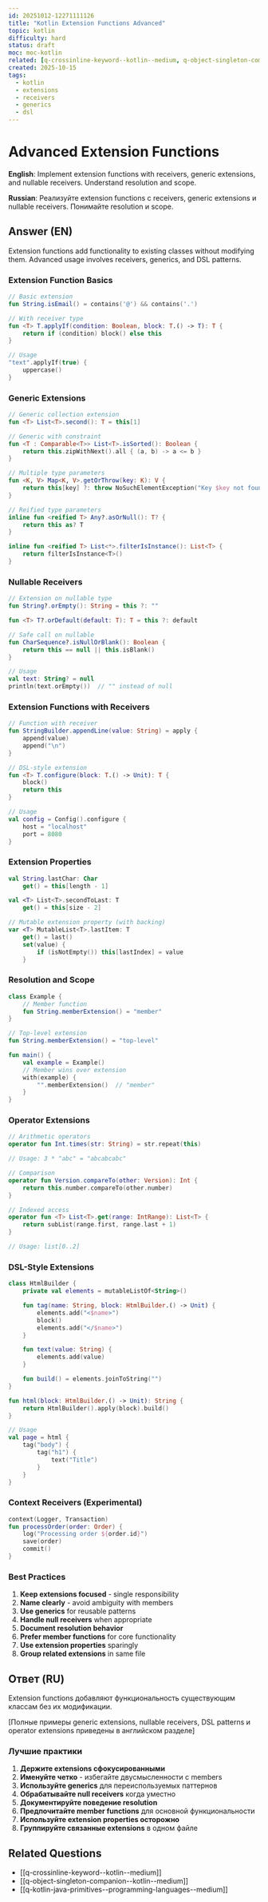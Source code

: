 ```yaml
---
id: 20251012-12271111126
title: "Kotlin Extension Functions Advanced"
topic: kotlin
difficulty: hard
status: draft
moc: moc-kotlin
related: [q-crossinline-keyword--kotlin--medium, q-object-singleton-companion--kotlin--medium, q-kotlin-java-primitives--programming-languages--medium]
created: 2025-10-15
tags:
  - kotlin
  - extensions
  - receivers
  - generics
  - dsl
---
```

# Advanced Extension Functions

**English**: Implement extension functions with receivers, generic extensions, and nullable receivers. Understand resolution and scope.

**Russian**: Реализуйте extension functions с receivers, generic extensions и nullable receivers. Понимайте resolution и scope.

## Answer (EN)

Extension functions add functionality to existing classes without modifying them. Advanced usage involves receivers, generics, and DSL patterns.

### Extension Function Basics

```kotlin
// Basic extension
fun String.isEmail() = contains('@') && contains('.')

// With receiver type
fun <T> T.applyIf(condition: Boolean, block: T.() -> T): T {
    return if (condition) block() else this
}

// Usage
"text".applyIf(true) {
    uppercase()
}
```

### Generic Extensions

```kotlin
// Generic collection extension
fun <T> List<T>.second(): T = this[1]

// Generic with constraint
fun <T : Comparable<T>> List<T>.isSorted(): Boolean {
    return this.zipWithNext().all { (a, b) -> a <= b }
}

// Multiple type parameters
fun <K, V> Map<K, V>.getOrThrow(key: K): V {
    return this[key] ?: throw NoSuchElementException("Key $key not found")
}

// Reified type parameters
inline fun <reified T> Any?.asOrNull(): T? {
    return this as? T
}

inline fun <reified T> List<*>.filterIsInstance(): List<T> {
    return filterIsInstance<T>()
}
```

### Nullable Receivers

```kotlin
// Extension on nullable type
fun String?.orEmpty(): String = this ?: ""

fun <T> T?.orDefault(default: T): T = this ?: default

// Safe call on nullable
fun CharSequence?.isNullOrBlank(): Boolean {
    return this == null || this.isBlank()
}

// Usage
val text: String? = null
println(text.orEmpty())  // "" instead of null
```

### Extension Functions with Receivers

```kotlin
// Function with receiver
fun StringBuilder.appendLine(value: String) = apply {
    append(value)
    append("\n")
}

// DSL-style extension
fun <T> T.configure(block: T.() -> Unit): T {
    block()
    return this
}

// Usage
val config = Config().configure {
    host = "localhost"
    port = 8080
}
```

### Extension Properties

```kotlin
val String.lastChar: Char
    get() = this[length - 1]

val <T> List<T>.secondToLast: T
    get() = this[size - 2]

// Mutable extension property (with backing)
var <T> MutableList<T>.lastItem: T
    get() = last()
    set(value) {
        if (isNotEmpty()) this[lastIndex] = value
    }
```

### Resolution and Scope

```kotlin
class Example {
    // Member function
    fun String.memberExtension() = "member"
}

// Top-level extension
fun String.memberExtension() = "top-level"

fun main() {
    val example = Example()
    // Member wins over extension
    with(example) {
        "".memberExtension()  // "member"
    }
}
```

### Operator Extensions

```kotlin
// Arithmetic operators
operator fun Int.times(str: String) = str.repeat(this)

// Usage: 3 * "abc" = "abcabcabc"

// Comparison
operator fun Version.compareTo(other: Version): Int {
    return this.number.compareTo(other.number)
}

// Indexed access
operator fun <T> List<T>.get(range: IntRange): List<T> {
    return subList(range.first, range.last + 1)
}

// Usage: list[0..2]
```

### DSL-Style Extensions

```kotlin
class HtmlBuilder {
    private val elements = mutableListOf<String>()

    fun tag(name: String, block: HtmlBuilder.() -> Unit) {
        elements.add("<$name>")
        block()
        elements.add("</$name>")
    }

    fun text(value: String) {
        elements.add(value)
    }

    fun build() = elements.joinToString("")
}

fun html(block: HtmlBuilder.() -> Unit): String {
    return HtmlBuilder().apply(block).build()
}

// Usage
val page = html {
    tag("body") {
        tag("h1") {
            text("Title")
        }
    }
}
```

### Context Receivers (Experimental)

```kotlin
context(Logger, Transaction)
fun processOrder(order: Order) {
    log("Processing order ${order.id}")
    save(order)
    commit()
}
```

### Best Practices

1. **Keep extensions focused** - single responsibility
2. **Name clearly** - avoid ambiguity with members
3. **Use generics** for reusable patterns
4. **Handle null receivers** when appropriate
5. **Document resolution behavior**
6. **Prefer member functions** for core functionality
7. **Use extension properties** sparingly
8. **Group related extensions** in same file

## Ответ (RU)

Extension functions добавляют функциональность существующим классам без их модификации.

[Полные примеры generic extensions, nullable receivers, DSL patterns и operator extensions приведены в английском разделе]

### Лучшие практики

1. **Держите extensions сфокусированными**
2. **Именуйте четко** - избегайте двусмысленности с members
3. **Используйте generics** для переиспользуемых паттернов
4. **Обрабатывайте null receivers** когда уместно
5. **Документируйте поведение resolution**
6. **Предпочитайте member functions** для основной функциональности
7. **Используйте extension properties осторожно**
8. **Группируйте связанные extensions** в одном файле

## Related Questions

- [[q-crossinline-keyword--kotlin--medium]]
- [[q-object-singleton-companion--kotlin--medium]]
- [[q-kotlin-java-primitives--programming-languages--medium]]

